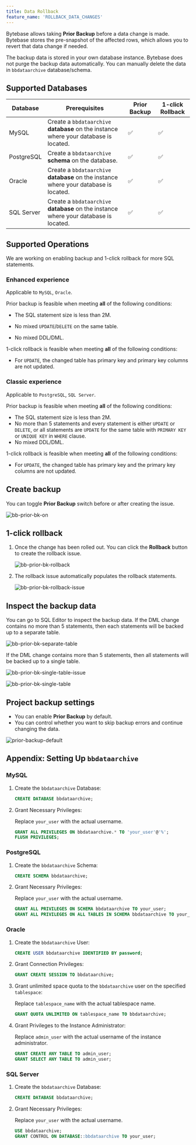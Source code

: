 ```yaml
---
title: Data Rollback
feature_name: 'ROLLBACK_DATA_CHANGES'
---
```


<TutorialBlock url="/docs/tutorials/data-rollback" title="Manage Database Change with 1-Click Data Rollback" />

Bytebase allows taking **Prior Backup** before a data change is made. Bytebase stores the pre-snapshot of the affected rows, which allows you to revert that data change if needed.

<HintBlock type="info">

The backup data is stored in your own database instance. Bytebase does not purge the backup data automatically.
You can manually delete the data in `bbdataarchive` database/schema.

</HintBlock>

## Supported Databases

| Database   | Prerequisites                                                                         | Prior Backup | 1-click Rollback |
| ---------- | ------------------------------------------------------------------------------------- | ------------ | ---------------- |
| MySQL      | Create a `bbdataarchive` **database** on the instance where your database is located. | ✅           | ✅               |
| PostgreSQL | Create a `bbdataarchive` **schema** on the database.                                  | ✅           | ✅               |
| Oracle     | Create a `bbdataarchive` **database** on the instance where your database is located. | ✅           | ✅               |
| SQL Server | Create a `bbdataarchive` **database** on the instance where your database is located. | ✅           | ✅               |

## Supported Operations

We are working on enabling backup and 1-click rollback for more SQL statements.

### Enhanced experience

<HintBlock type="info">

Applicable to `MySQL`, `Oracle`.

</HintBlock>

Prior backup is feasible when meeting **all** of the following conditions:

- The SQL statement size is less than 2M.

- No mixed `UPDATE`/`DELETE` on the same table.

- No mixed DDL/DML.

1-click rollback is feasible when meeting **all** of the following conditions:

- For `UPDATE`, the changed table has primary key and primary key columns are not updated.

### Classic experience

<HintBlock type="info">

Applicable to `PostgreSQL`, `SQL Server`.

</HintBlock>

Prior backup is feasible when meeting **all** of the following conditions:

- The SQL statement size is less than 2M.
- No more than 5 statements and every statement is either `UPDATE` or `DELETE`, or all statements are `UPDATE` for the same table with `PRIMARY KEY` or `UNIQUE KEY` in `WHERE` clause.
- No mixed DDL/DML.

1-click rollback is feasible when meeting **all** of the following conditions:

- For `UPDATE`, the changed table has primary key and the primary key columns are not updated.

## Create backup

You can toggle **Prior Backup** switch before or after creating the issue.

![bb-prior-bk-on](/content/docs/change-database/rollback-data-changes/bb-prior-bk-on.webp)

## 1-click rollback

1. Once the change has been rolled out. You can click the **Rollback** button to create the rollback issue.

   ![bb-prior-bk-rollback](/content/docs/change-database/rollback-data-changes/bb-prior-bk-rollback.webp)

1. The rollback issue automatically populates the rollback statements.

   ![bb-prior-bk-rollback-issue](/content/docs/change-database/rollback-data-changes/bb-prior-bk-rollback-issue.webp)

## Inspect the backup data

You can go to SQL Editor to inspect the backup data. If the DML change contains no more than 5 statements, then each
statements will be backed up to a separate table.

![bb-prior-bk-separate-table](/content/docs/change-database/rollback-data-changes/bb-prior-bk-separate-table.webp)

If the DML change contains more than 5 statements, then all statements will be backed up to a single table.

![bb-prior-bk-single-table-issue](/content/docs/change-database/rollback-data-changes/bb-prior-bk-single-table-issue.webp)

![bb-prior-bk-single-table](/content/docs/change-database/rollback-data-changes/bb-prior-bk-single-table.webp)

## Project backup settings

<PricingPlanBlock feature_name='ISSUE_SETTING' />

- You can enable **Prior Backup** by default.
- You can control whether you want to skip backup errors and continue changing the data.

![prior-backup-default](/content/docs/change-database/rollback-data-changes/bb-prior-backup-default.webp)

## Appendix: Setting Up `bbdataarchive`

### MySQL

1. Create the `bbdataarchive` Database:

   ```sql
   CREATE DATABASE bbdataarchive;
   ```

1. Grant Necessary Privileges:

   Replace `your_user` with the actual username.

   ```sql
   GRANT ALL PRIVILEGES ON bbdataarchive.* TO 'your_user'@'%';
   FLUSH PRIVILEGES;
   ```

### PostgreSQL

1. Create the `bbdataarchive` Schema:

   ```sql
   CREATE SCHEMA bbdataarchive;
   ```

1. Grant Necessary Privileges:

   Replace `your_user` with the actual username.

   ```sql
   GRANT ALL PRIVILEGES ON SCHEMA bbdataarchive TO your_user;
   GRANT ALL PRIVILEGES ON ALL TABLES IN SCHEMA bbdataarchive TO your_user;
   ```

### Oracle

1. Create the `bbdataarchive` User:

   ```sql
   CREATE USER bbdataarchive IDENTIFIED BY password;
   ```

1. Grant Connection Privileges:

   ```sql
   GRANT CREATE SESSION TO bbdataarchive;
   ```

1. Grant unlimited space quota to the `bbdataarchive` user on the specified `tablespace`:

   Replace `tablespace_name` with the actual tablespace name.

   ```sql
   GRANT QUOTA UNLIMITED ON tablespace_name TO bbdataarchive;
   ```

1. Grant Privileges to the Instance Administrator:

   Replace `admin_user` with the actual username of the instance administrator.

   ```sql
   GRANT CREATE ANY TABLE TO admin_user;
   GRANT SELECT ANY TABLE TO admin_user;
   ```

### SQL Server

1. Create the `bbdataarchive` Database:

   ```sql
   CREATE DATABASE bbdataarchive;
   ```

1. Grant Necessary Privileges:

   Replace `your_user` with the actual username.

   ```sql
   USE bbdataarchive;
   GRANT CONTROL ON DATABASE::bbdataarchive TO your_user;
   ```
